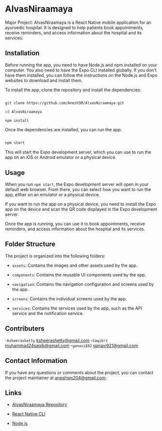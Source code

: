# AlvasNiraamaya
Major Project:
AlvasNiraamaya is a React Native mobile application for an ayurvedic hospital. It is designed to help patients book appointments, receive reminders, and access information about the hospital and its services.

## Installation

Before running the app, you need to have Node.js and npm installed on your computer. You also need to have the Expo CLI installed globally. If you don't have them installed, you can follow the instructions on the Node.js and Expo websites to download and install them.

To install the app, clone the repository and install the dependencies:

```bash

git clone https://github.com/AneshSM/AlvasNiraamaya.git

cd AlvasNiraamaya

npm install

```

Once the dependencies are installed, you can run the app:

```bash

npm start

```

This will start the Expo development server, which you can use to run the app on an iOS or Android emulator or a physical device.

## Usage

When you run `npm start`, the Expo development server will open in your default web browser. From there, you can select how you want to run the app, either on an emulator or a physical device.

If you want to run the app on a physical device, you need to install the Expo app on the device and scan the QR code displayed in the Expo development server.

Once the app is running, you can use it to book appointments, receive reminders, and access information about the hospital and its services.

## Folder Structure

The project is organized into the following folders:

- `assets`: Contains the images and other assets used by the app.

- `components`: Contains the reusable UI components used by the app.

- `navigation`: Contains the navigation configuration and screens used by the app.

- `screens`: Contains the individual screens used by the app.

- `services`: Contains the services used by the app, such as the API service and the notification service.

## Contributers
-`ksheerashetty`
ksheerashetty@gmail.com 
-`Saqibrz`
muhammad24saqib@gmail.com
-`ganavi882`
ganavi921@gmail.com

## Contact Information

If you have any questions or comments about the project, you can contact the project maintainer at aneshsm204@gmail.com.

## Links

- [AlvasNiraamaya Repository](https://github.com/AneshSM/AlvasNiraamaya)

- [React Native CLI](https://reactnative.dev/docs/environment-setup) 

- [Node.js](https://nodejs.org/en/) 
